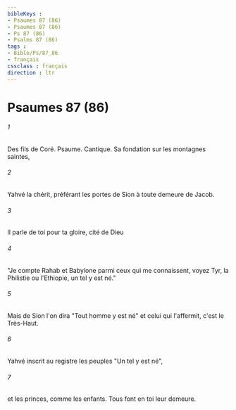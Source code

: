 ```yaml
---
bibleKeys : 
- Psaumes 87 (86)
- Psaumes 87 (86)
- Ps 87 (86)
- Psalms 87 (86)
tags : 
- Bible/Ps/87_86
- français
cssclass : français
direction : ltr
---
```


# Psaumes 87 (86)

###### 1
Des fils de Coré. Psaume. Cantique. Sa fondation sur les montagnes saintes,
###### 2
Yahvé la chérit, préférant les portes de Sion à toute demeure de Jacob.
###### 3
Il parle de toi pour ta gloire, cité de Dieu
###### 4
"Je compte Rahab et Babylone parmi ceux qui me connaissent, voyez Tyr, la Philistie ou l'Ethiopie, un tel y est né."
###### 5
Mais de Sion l'on dira "Tout homme y est né" et celui qui l'affermit, c'est le Très-Haut.
###### 6
Yahvé inscrit au registre les peuples "Un tel y est né",
###### 7
et les princes, comme les enfants. Tous font en toi leur demeure.
